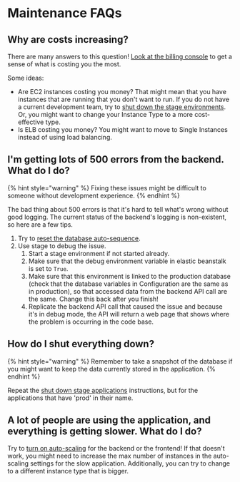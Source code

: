 # Maintenance FAQs

## Why are costs increasing?

There are many answers to this question! [Look at the billing console](./#observe-costs) to get a sense of what is costing you the most.

Some ideas:

* Are EC2 instances costing you money? That might mean that you have instances that are running that you don't want to run. If you do not have a current development team, try to [shut down the stage environments](./#shut-down-the-stage-applications). Or, you might want to change your Instance Type to a more cost-effective type.
* Is ELB costing you money? You might want to move to Single Instances instead of using load balancing.

## I'm getting lots of 500 errors from the backend. What do I do?

{% hint style="warning" %}
Fixing these issues might be difficult to someone without development experience.
{% endhint %}

The bad thing about 500 errors is that it's hard to tell what's wrong without good logging. The current status of the backend's logging is non-existent, so here are a few tips.

1. Try to [reset the database auto-sequence](./#reset-the-database-auto-sequence).
2. Use stage to debug the issue.
   1. Start a stage environment if not started already.
   2. Make sure that the debug environment variable in elastic beanstalk is set to `True`.
   3. Make sure that this environment is linked to the production database \(check that the database variables in Configuration are the same as in production\), so that accessed data from the backend API call are the same. Change this back after you finish!
   4. Replicate the backend API call that caused the issue and because it's in debug mode, the API will return a web page that shows where the problem is occurring in the code base.



## How do I shut everything down?

{% hint style="warning" %}
Remember to take a snapshot of the database if you might want to keep the data currently stored in the application.
{% endhint %}

Repeat the [shut down stage applications](./#shut-down-the-stage-applications) instructions, but for the applications that have 'prod' in their name.



## A lot of people are using the application, and everything is getting slower. What do I do?

Try to [turn on auto-scaling](./#auto-scale-one-of-the-elastic-beanstalk-applications) for the backend or the frontend! If that doesn't work, you might need to increase the max number of instances in the auto-scaling settings for the slow application. Additionally, you can try to change to a different instance type that is bigger.

